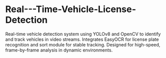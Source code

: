 # Real---Time-Vehicle-License-Detection
Real-time vehicle detection system using YOLOv8 and OpenCV to identify and track vehicles in video streams. Integrates EasyOCR for license plate recognition and  sort module  for stable tracking. Designed for high-speed, frame-by-frame analysis in dynamic environments.
